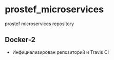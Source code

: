 # prostef_microservices
prostef microservices repository

## Docker-2
- Инфициализирован репозиторий и Travis CI